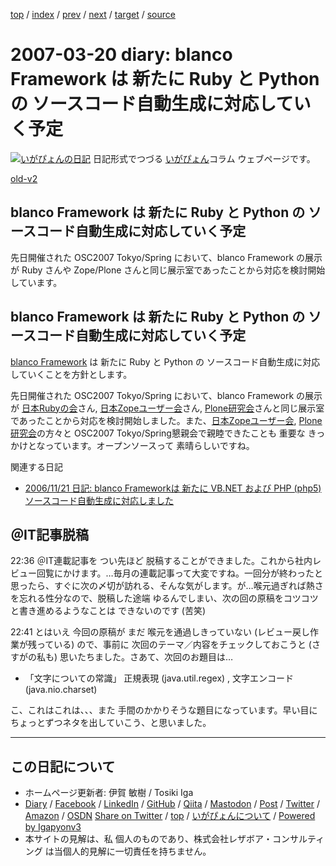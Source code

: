 [top](../index.html) 
 / [index](index.html) 
 / [prev](ig070315.html) 
 / [next](ig070327.html) 
 / [target](https://www.igapyon.jp/igapyon/diary/2007/ig070320.html) 
 / [source](https://github.com/igapyon/diary/blob/master/2007/ig070320.src.md) 

2007-03-20 diary: blanco Framework は 新たに Ruby と Python の ソースコード自動生成に対応していく予定
=====================================================================================================
[![いがぴょんの日記](https://www.igapyon.jp/igapyon/diary/images/iga202308_256.jpg "いがぴょん")](https://www.igapyon.jp/igapyon/diary/memo/memoigapyon.html) 日記形式でつづる [いがぴょん](https://www.igapyon.jp/igapyon/diary/memo/memoigapyon.html)コラム ウェブページです。

[old-v2](ig070320-orig.html)

## blanco Framework は 新たに Ruby と Python の ソースコード自動生成に対応していく予定

先日開催された OSC2007 Tokyo/Spring において、blanco Framework の展示が Ruby さんや Zope/Plone さんと同じ展示室であったことから対応を検討開始しています。


## blanco Framework は 新たに Ruby と Python の ソースコード自動生成に対応していく予定

[blanco Framework](https://www.igapyon.jp/blanco/blanco.ja.html) は 新たに Ruby と Python の ソースコード自動生成に対応していくことを方針とします。

先日開催された OSC2007 Tokyo/Spring において、blanco Framework の展示が [日本Rubyの会](http://jp.rubyist.net/)さん, [日本Zopeユーザー会](http://zope.jp/)さん, [Plone研究会](http://plone.jp/)さんと同じ展示室であったことから対応を検討開始しました。また、[日本Zopeユーザー会](http://zope.jp/), [Plone研究会](http://plone.jp/)の方々と OSC2007 Tokyo/Spring懇親会で親睦できたことも 重要な きっかけとなっています。オープンソースって 素晴らしいですね。

関連する日記

* [2006/11/21 日記: blanco Frameworkは 新たに VB.NET および PHP (php5) ソースコード自動生成に対応しました](../2006/ig061121.html)

## ＠IT記事脱稿

22:36 ＠IT連載記事を つい先ほど 脱稿することができました。これから社内レビュー回覧にかけます。…毎月の連載記事って大変ですね。一回分が終わったと思ったら、すぐに次の〆切が訪れる、そんな気がします。が…喉元過ぎれば熱さを忘れる性分なので、脱稿した途端 ゆるんでしまい、次の回の原稿をコツコツと書き進めるようなことは できないのです (苦笑)

22:41 とはいえ 今回の原稿が まだ 喉元を通過しきっていない (レビュー戻し作業が残っている) ので、事前に 次回のテーマ／内容をチェックしておこうと
(さすがの私も) 思いたちました。さあて、次回のお題目は…

* 「文字についての常識」 正規表現 (java.util.regex) , 文字エンコード (java.nio.charset)

こ、これはこれは、、、また 手間のかかりそうな題目になっています。早い目に ちょっとずつネタを出していこう、と思いました。


----------------------------------------------------------------------------------------------------

## この日記について

* ホームページ更新者: 伊賀 敏樹 / Tosiki Iga
* [Diary](https://www.igapyon.jp/igapyon/diary/) / [Facebook](https://www.facebook.com/igapyon) / [LinkedIn](https://www.linkedin.com/in/toshikiiga) / [GitHub](https://github.com/igapyon) / [Qiita](https://qiita.com/igapyon) / [Mastodon](https://social.vivaldi.net/@igapyon) / [Post](https://post.news/igapyon) / [Twitter](https://twitter.com/ToshikiIga) / [Amazon](https://www.amazon.co.jp/%E4%BC%8A%E8%B3%80-%E6%95%8F%E6%A8%B9/e/B004LTQWCQ) / [OSDN](https://ja.osdn.net/users/iga/)
[Share on Twitter](https://twitter.com/intent/tweet?hashtags=igapyon%2Cdiary%2C%E3%81%84%E3%81%8C%E3%81%B4%E3%82%87%E3%82%93&text=blanco+Framework+%E3%81%AF+%E6%96%B0%E3%81%9F%E3%81%AB+Ruby+%E3%81%A8+Python+%E3%81%AE+%E3%82%BD%E3%83%BC%E3%82%B9%E3%82%B3%E3%83%BC%E3%83%89%E8%87%AA%E5%8B%95%E7%94%9F%E6%88%90%E3%81%AB%E5%AF%BE%E5%BF%9C%E3%81%97%E3%81%A6%E3%81%84%E3%81%8F%E4%BA%88%E5%AE%9A&url=https%3A%2F%2Fwww.igapyon.jp%2Figapyon%2Fdiary%2F2007%2Fig070320.html) / [top](../index.html) / [いがぴょんについて](https://www.igapyon.jp/igapyon/diary/memo/memoigapyon.html) / [Powered by Igapyonv3](https://github.com/igapyon/igapyonv3)
* 本サイトの見解は、私 個人のものであり、株式会社レザボア・コンサルティング は当個人的見解に一切責任を持ちません。 
